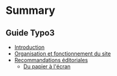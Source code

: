# Summary

## Guide Typo3
* [Introduction](README.md)
* [Organisation et fonctionnement du site](organisation_et_fonctionnement_du_site.md)
* [Recommandations éditoriales](recommandations-éditoriales.md)
    * [Du papier à l'écran](du-papier-à-lécran.md)

